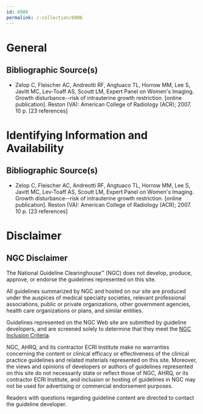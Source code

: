 ```yaml
---
id: 6006
permalink: /:collection/6006
---
```


# General

## Bibliographic Source(s)

- Zelop C, Fleischer AC, Andreotti RF, Angtuaco TL, Horrow MM, Lee S, Javitt MC, Lev-Toaff AS, Scoutt LM, Expert Panel on Women's Imaging. Growth disturbance--risk of intrauterine growth restriction. [online publication]. Reston (VA): American College of Radiology (ACR); 2007. 10 p. [23 references]

# Identifying Information and Availability

## Bibliographic Source(s)

- Zelop C, Fleischer AC, Andreotti RF, Angtuaco TL, Horrow MM, Lee S, Javitt MC, Lev-Toaff AS, Scoutt LM, Expert Panel on Women's Imaging. Growth disturbance--risk of intrauterine growth restriction. [online publication]. Reston (VA): American College of Radiology (ACR); 2007. 10 p. [23 references]

# Disclaimer

## NGC Disclaimer

The National Guideline Clearinghouse™ (NGC) does not develop, produce, approve, or endorse the guidelines represented on this site.

All guidelines summarized by NGC and hosted on our site are produced under the auspices of medical specialty societies, relevant professional associations, public or private organizations, other government agencies, health care organizations or plans, and similar entities.

Guidelines represented on the NGC Web site are submitted by guideline developers, and are screened solely to determine that they meet the [NGC Inclusion Criteria](/help-and-about/summaries/inclusion-criteria).

NGC, AHRQ, and its contractor ECRI Institute make no warranties concerning the content or clinical efficacy or effectiveness of the clinical practice guidelines and related materials represented on this site. Moreover, the views and opinions of developers or authors of guidelines represented on this site do not necessarily state or reflect those of NGC, AHRQ, or its contractor ECRI Institute, and inclusion or hosting of guidelines in NGC may not be used for advertising or commercial endorsement purposes.

Readers with questions regarding guideline content are directed to contact the guideline developer.

